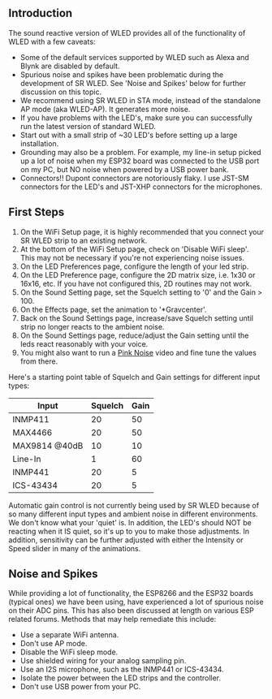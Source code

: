## Introduction
The sound reactive version of WLED provides all of the functionality of WLED with a few caveats:

* Some of the default services supported by WLED such as Alexa and Blynk are disabled by default.
* Spurious noise and spikes have been problematic during the development of SR WLED. See 'Noise and Spikes' below for further discussion on this topic.
* We recommend using SR WLED in STA mode, instead of the standalone AP mode (aka WLED-AP). It generates more noise.
* If you have problems with the LED's, make sure you can successfully run the latest version of standard WLED.
* Start out with a small strip of ~30 LED's before setting up a large installation.
* Grounding may also be a problem. For example, my line-in setup picked up a lot of noise when my ESP32 board was connected to the USB port on my PC, but NO noise when powered by a USB power bank.
* Connectors!! Dupont connectors are notoriously flaky. I use JST-SM connectors for the LED's and JST-XHP connectors for the microphones.

## First Steps
1. On the WiFi Setup page, it is highly recommended that you connect your SR WLED strip to an existing network.
2. At the bottom of the WiFi Setup page, check on 'Disable WiFi sleep'. This may not be necessary if you're not experiencing noise issues.
3. On the LED Preferences page, configure the length of your led strip.
3. On the LED Preference page, configure the 2D matrix size, i.e. 1x30 or 16x16, etc. If you have not configured this, 2D routines may not work.
4. On the Sound Setting page, set the Squelch setting to '0' and the Gain > 100.
5. On the Effects page, set the animation to '*Gravcenter'.
6. Back on the Sound Settings page, increase/save Squelch setting until strip no longer reacts to the ambient noise.
7. On the Sound Settings page, reduce/adjust the Gain setting until the leds react reasonably with your voice.
8. You might also want to run a [Pink Noise](https://www.youtube.com/watch?v=ZXtimhT-ff4) video and fine tune the values from there.

Here's a starting point table of Squelch and Gain settings for different input types:

| Input | Squelch | Gain
| ----- | ------- | ----
| INMP411 | 20 | 50
| MAX4466 | 20 | 50
| MAX9814 @40dB | 10 | 10
| Line-In | 1 | 60
| INMP441 | 20 | 5
| ICS-43434 | 20 | 5

Automatic gain control is not currently being used by SR WLED because of so many different input types and ambient noise in different environments. We don't know what your 'quiet' is. In addition, the LED's should NOT be reacting when it IS quiet, so it's up to you to make those adjustments. In addition, sensitivity can be further adjusted with either the Intensity or Speed slider in many of the animations.

## Noise and Spikes
While providing a lot of functionality, the ESP8266 and the ESP32 boards (typical ones) we have been using, have experienced a lot of spurious noise on their ADC pins. This has also been discussed at length on various ESP related forums. Methods that may help remediate this include:

* Use a separate WiFi antenna.
* Don't use AP mode.
* Disable the WiFi sleep mode.
* Use shielded wiring for your analog sampling pin.
* Use an I2S microphone, such as the INMP441 or ICS-43434.
* Isolate the power between the LED strips and the controller.
* Don't use USB power from your PC.

